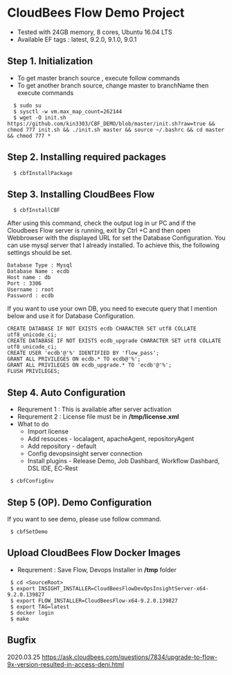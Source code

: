 # CloudBees Flow Demo Project

- Tested with 24GB memory, 8 cores,  Ubuntu 16.04 LTS 
- Available EF tags : latest, 9.2.0, 9.1.0, 9.0.1

## Step 1. Initialization

- To get master branch source , execute follow commands
- To get another branch source, change master to branchName then execute commands

```console
  $ sudo su
  $ sysctl -w vm.max_map_count=262144 
  $ wget -O init.sh  https://github.com/kin3303/CBF_DEMO/blob/master/init.sh?raw=true && chmod 777 init.sh && ./init.sh master && source ~/.bashrc && cd master && chmod 777 *
```

## Step 2. Installing required packages 

```console
  $ cbfInstallPackage
```

## Step 3. Installing CloudBees Flow

```console
  $ cbfInstallCBF
```
After using this command, 
check the output log in ur PC and if the Cloudbees Flow server is running, exit by Ctrl +C and then 
open Webbrowser with the displayed URL for set the Database Configuration.
You can use mysql server that I already installed. To achieve this, the following settings should be set.
```
Database Type : Mysql
Database Name : ecdb
Host name : db
Port : 3306
Username : root
Password : ecdb 
```

If you want to use your own DB, you need to execute query that I mention below and use it for Database Configuration.

```
CREATE DATABASE IF NOT EXISTS ecdb CHARACTER SET utf8 COLLATE utf8_unicode_ci;
CREATE DATABASE IF NOT EXISTS ecdb_upgrade CHARACTER SET utf8 COLLATE utf8_unicode_ci;
CREATE USER 'ecdb'@'%' IDENTIFIED BY 'flow_pass';
GRANT ALL PRIVILEGES ON ecdb.* TO ecdb@'%';
GRANT ALL PRIVILEGES ON ecdb_upgrade.* TO 'ecdb'@'%';
FLUSH PRIVILEGES;
```

## Step 4. Auto Configuration

* Requrement 1 : This is available after server activation
* Requrement 2 : License file must be in **/tmp/license.xml**
* What to do
   - Import license
   - Add resouces - localagent, apacheAgent, repositoryAgent
   - Add repository - default
   - Config devopsinsight server connection
   - Install plugins - Release Demo, Job Dashbard, Workflow Dashbard, DSL IDE, EC-Rest

```console
 $ cbfConfigEnv
```

## Step 5 (OP). Demo Configuration

If you want to see demo, please use follow command.

```console
 $ cbfSetDemo
```

## Upload CloudBees Flow Docker Images

- Requrement : Save Flow, Devops Installer in **/tmp** folder

```console
 $ cd <SourceRoot>
 $ export INSIGHT_INSTALLER=CloudBeesFlowDevOpsInsightServer-x64-9.2.0.139827
 $ export FLOW_INSTALLER=CloudBeesFlow-x64-9.2.0.139827
 $ export TAG=latest
 $ docker login
 $ make
``` 

## Bugfix
2020.03.25
https://ask.cloudbees.com/questions/7834/upgrade-to-flow-9x-version-resulted-in-access-deni.html
